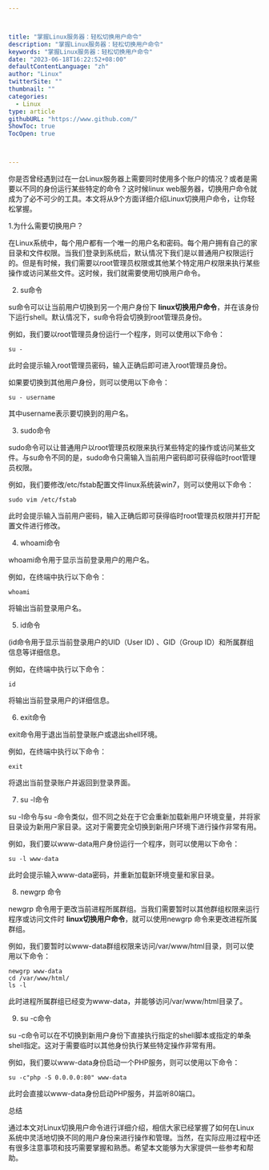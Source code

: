```yaml
---



title: "掌握Linux服务器：轻松切换用户命令"
description: "掌握Linux服务器：轻松切换用户命令"
keywords: "掌握Linux服务器：轻松切换用户命令"
date: "2023-06-18T16:22:52+08:00"
defaultContentLanguage: "zh"
author: "Linux"
twitterSite: ""
thumbnail: ""
categories:
  - Linux
type: article
githubURL: "https://www.github.com/"
ShowToc: true
TocOpen: true



---
```


你是否曾经遇到过在一台Linux服务器上需要同时使用多个账户的情况？或者是需要以不同的身份运行某些特定的命令？这时候linux web服务器，切换用户命令就成为了必不可少的工具。本文将从9个方面详细介绍Linux切换用户命令，让你轻松掌握。

1.为什么需要切换用户？

在Linux系统中，每个用户都有一个唯一的用户名和密码。每个用户拥有自己的家目录和文件权限。当我们登录到系统后，默认情况下我们是以普通用户权限运行的。但是有时候，我们需要以root管理员权限或其他某个特定用户权限来执行某些操作或访问某些文件。这时候，我们就需要使用切换用户命令。

2. su命令

su命令可以让当前用户切换到另一个用户身份下 **linux切换用户命令**，并在该身份下运行shell。默认情况下，su命令将会切换到root管理员身份。

例如，我们要以root管理员身份运行一个程序，则可以使用以下命令：

```
su -
```

此时会提示输入root管理员密码，输入正确后即可进入root管理员身份。

如果要切换到其他用户身份，则可以使用以下命令：

```
su - username
```

其中username表示要切换到的用户名。

3. sudo命令

sudo命令可以让普通用户以root管理员权限来执行某些特定的操作或访问某些文件。与su命令不同的是，sudo命令只需输入当前用户密码即可获得临时root管理员权限。

例如，我们要修改/etc/fstab配置文件linux系统装win7，则可以使用以下命令：

```
sudo vim /etc/fstab
```

此时会提示输入当前用户密码，输入正确后即可获得临时root管理员权限并打开配置文件进行修改。

4. whoami命令

whoami命令用于显示当前登录用户的用户名。

例如，在终端中执行以下命令：

```
whoami
```

将输出当前登录用户名。

5. id命令

(id命令用于显示当前登录用户的UID（User ID) 、GID（Group ID）和所属群组信息等详细信息。

例如，在终端中执行以下命令：

```
id
```

将输出当前登录用户的详细信息。

6. exit命令

exit命令用于退出当前登录账户或退出shell环境。

例如，在终端中执行以下命令：

```
exit
```

将退出当前登录账户并返回到登录界面。

7. su -l命令

su -l命令与su -命令类似，但不同之处在于它会重新加载新用户环境变量，并将家目录设为新用户家目录。这对于需要完全切换到新用户环境下进行操作非常有用。

例如，我们要以www-data用户身份运行一个程序，则可以使用以下命令：

```
su -l www-data
```

此时会提示输入www-data密码，并重新加载新环境变量和家目录。

8. newgrp 命令

newgrp 命令用于更改当前进程所属群组。当我们需要暂时以其他群组权限来运行程序或访问文件时 **linux切换用户命令**，就可以使用newgrp 命令来更改进程所属群组。

例如，我们要暂时以www-data群组权限来访问/var/www/html目录，则可以使用以下命令：

```
newgrp www-data
cd /var/www/html/
ls -l
```

此时进程所属群组已经变为www-data，并能够访问/var/www/html目录了。

9. su -c命令

su -c命令可以在不切换到新用户身份下直接执行指定的shell脚本或指定的单条shell指定。这对于需要临时以其他身份执行某些特定操作非常有用。

例如，我们要以www-data身份启动一个PHP服务，则可以使用以下命令：

```
su -c"php -S 0.0.0.0:80" www-data
```

此时会直接以www-data身份启动PHP服务，并监听80端口。

总结

通过本文对Linux切换用户命令进行详细介绍，相信大家已经掌握了如何在Linux系统中灵活地切换不同的用户身份来进行操作和管理。当然，在实际应用过程中还有很多注意事项和技巧需要掌握和熟悉。希望本文能够为大家提供一些参考和帮助。
